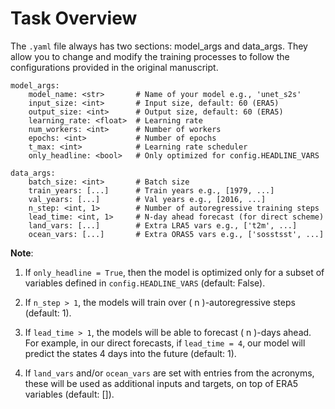 # Task Overview

The `.yaml` file always has two sections: model_args and data_args. They allow you to change and modify the training processes to follow the configurations provided in the original manuscript.

```
model_args:
    model_name: <str>       # Name of your model e.g., 'unet_s2s'
    input_size: <int>       # Input size, default: 60 (ERA5)
    output_size: <int>      # Output size, default: 60 (ERA5)
    learning_rate: <float>  # Learning rate
    num_workers: <int>      # Number of workers
    epochs: <int>           # Number of epochs
    t_max: <int>            # Learning rate scheduler
    only_headline: <bool>   # Only optimized for config.HEADLINE_VARS
    
data_args:
    batch_size: <int>       # Batch size
    train_years: [...]      # Train years e.g., [1979, ...] 
    val_years: [...]        # Val years e.g., [2016, ...]
    n_step: <int, 1>        # Number of autoregressive training steps
    lead_time: <int, 1>     # N-day ahead forecast (for direct scheme)
    land_vars: [...]        # Extra LRA5 vars e.g., ['t2m', ...]
    ocean_vars: [...]       # Extra ORAS5 vars e.g., ['sosstsst', ...]
```

__Note__: 
1. If `only_headline = True`, then the model is optimized only for a subset of variables defined in `config.HEADLINE_VARS` (default: False).

2. If `n_step > 1`, the models will train over \( n \)-autoregressive steps (default: 1).

3. If `lead_time > 1`, the models will be able to forecast \( n \)-days ahead. For example, in our direct forecasts, if `lead_time = 4`, our model will predict the states 4 days into the future (default: 1).

4. If `land_vars` and/or `ocean_vars` are set with entries from the acronyms, these will be used as additional inputs and targets, on top of ERA5 variables (default: []).